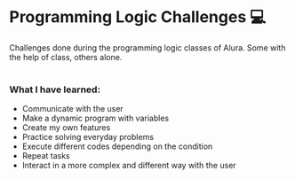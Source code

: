 # Programming Logic Challenges :computer:
Challenges done during the programming logic classes of Alura. Some with the help of class, others alone.
<br/><br/>

### What I have learned:
* Communicate with the user
* Make a dynamic program with variables
* Create my own features
* Practice solving everyday problems
* Execute different codes depending on the condition
* Repeat tasks
* Interact in a more complex and different way with the user
